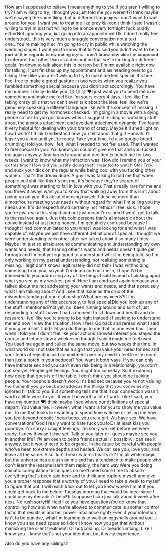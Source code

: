 
How am I supposed to believe I mean anything to you if you aren't willing to try? I am willing to try, I thought you just told me you weren't?I think maybe we're saying the same thing, but in different languages I don't want to wait around for you. I want you to treat me like prey 😻I don't think I said I wasn't willing to tryI'm just not willing to be a once every fortnight fuck buddy eitherNot ignoring you, but going into an appointment Ok. I don't really feel understood.. this is very much a snuggle conversation not a text one...You're making it so I'm going to cry in public while watching the wedding singer. I want you to know that lolYou said you didn't want to be a part of it in regards to my dating style. I don't know how else I'm supposed to interpret that other than as a declaration that we're looking for different goals.I'm down to talk about this in person but I'm not available right now for talking, I just finished up my appointment and am heading over to go hiking I feel like you aren't willing to try to make me feel special. It's fine. Feel free to make a grand gesture in two weeks when you realize you fumbled something special because you didn't act accordingly. You have my number. I really do like you. 😘 😘 😘 ❤️I just want you to bend me over something and make me feel like I'm yours every 4 days. I feel like I'm taking crazy pills that we can't even talk about the ideaI feel like we're genuinely speaking a different language like with the concept of missing. I really need to get my hormones checked. I'm going in a movie with a dying phone so talk to you god knows when. I suggest reading or watching stuff about the anxious attachment and avoidant attachment dynamic. I've found it very helpful for dealing with your brand of crazy. Maybe it'll shed light on how I work? I think I understand how you felt about that girl Hannah. I'll leave you alone until you're ready. Take your time. I'd also google bread crumbingI told you how I felt, what I needed to not feel used. That I wanted to feel special to you. You knew you couldn't give me that and you fucked me again anyway. And turned around and decided to bench me for two weeks. I want to know what my infraction was. How did I remind you of your ex this time? How did you justify doing that? I wanted to watch Star Trek and suck your dick on the regular while being cool with you fucking other women. That's the dream dude. A guy I was talking to told me that when people pull shit like this it's not me, it's because they're scared of something.I was starting to fall in love with you. That's really rare for me and you threw it awayI want you to know that walking away from this isn't about giving up on you. It's about choosing myself. I deserve more than almostYou're meeting your needs without regard for what I'm telling you my needs are. It's disrespectfulAnd certainly not "ethical"I feel sick. I hope you're just really this stupid and not just mean.I'm scared I won't get to talk to the real you again. Just this cold persona that's all strategic about the convo instead of just being honest. I'm genuinely confused because I thought I had communicated to you what I was looking for and what I was capable of. Maybe we just have different definitions of special. I thought we were understanding each other after we talked about it so many times. Maybe I'm just so afraid around communicating and understanding my own wants and needs, that hearing other's wants and needs doesn't quite get through and I'm not yet equipped to understand what I'm being told, so I'm only working on my partial understanding, not realizing something is missing. I legit don't know.I legitimately did not think I was withholding something from you, so yeah I'm dumb and not mean, I hope.I'd be interested in you addressing any of the things I said instead of picking apart what you see as my weakest point. Here I am confused again because you talked about me not addressing your wants and needs, and that's precisely what I am talking about? And I see that issue as the crux of the misunderstanding of our relationship?What are my needs?If I'm understanding any of this accurately, to feel special.Did you look up any of the stuff I mentioned?not yet, no. been running around and sort of just responding to stuff. haven't had a moment to sit down and breath and do research.I feel like you're trying to be right instead of seeking to understand me and how I view the situation. How I feel. Go back and reread what I said if you give a shit. I did.I let you do things to me that no one ever has. Then when I told you I didn't feel like your actions showed interest you stayed the course and let me stew a week even though I said it made me feel used. You used me again and pulled the same move, but two weeks this time. In what world do I not take that as a sign that you value your need for sex and your fears of rejection and commitment over my need to feel like I'm more than just a notch in your bedpost? You want it both ways. If you can only have intimate sex and you can't even risk being in a relationship, you don't get sex yet. People get feelings. You might too someday. So if exploring how deep that goes is off the table, I don't think you should be fucking people. Your loophole doesn't work. It's bad sex because you're not valuing the humanIf you go back and address the things that you conveniently ignored I'll talk to you. But something tells me that if our connection wasn't worth a little work to you, it won't be worth a lot of work. Like I said, you have my number ❤️I think maybe I see where our definitions of special depart. You value me. However, what I want is for you to show me you value me. To me that looks like wanting to spend time with me or telling me how you feel beyond robotic "beep boop. you are a girl. We have sex. We have conversations"God I really want to hate fuck you lolOr at least kiss you goodbye. I'm sorry I caught feelings. I'm sorry we met before we were ready. I knew it wasn't time yet. Talk to you later or I guess maybe see you in another life? 😘I am open to being friends actually, possibly. I can see it anyway, but it would need to be organic. In the future be careful with people who've been to extreme depths and healed. We can see you, love you, and leave all the same. Also don't break witch's hearts ok? I'm all white magic, but the universe has a crush on me and has a tendency to make people who don't learn the lessons learn them rapidly, the hard way.Were you doing somatic coregulation techniques on me?I need some time to absorb everything that's been said here and to think and explore myself and give you a proper response that's worthy of you. I need to take a week to myself to figure that out. I will reach back out to let you know where I'm at.If you could get back to me before Tuesday morning that would be ideal since I could use my therapist's helpEh I suppose I can just talk about it week after next. No rush sorryHi! I feel like you have questionsYou do know that controlling how and when we're allowed to communicate is another control tactic that results in another power imbalance right? Even if your intention isn't to be punitive, what I'm learning is to walk on eggshells around you.. I know you also need space so I don't know how you get that without mimicking the silent treatment. Or hot/colding. Or breadcrumbing. Like I know you. I know that's not your intention, but it is my experience.

Also do you have any siblings?